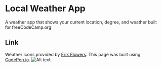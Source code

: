 # Local Weather App
A weather app that shows your current location, degree, and weather built for freeCodeCamp.org
## Link
Weather icons provided by [Erik Flowers](https://erikflowers.github.io/weather-icons/).
This page was built using [CodePen.io](https://codepen.io/tue41582/full/vdjGaN).
![Alt text](https://github.com/tue41582/Quote-Machine/blob/master/Weather-App.PNG?raw=true)
